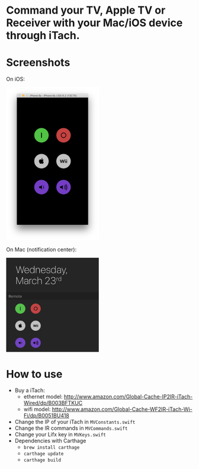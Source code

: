 Command your TV, Apple TV or Receiver with your Mac/iOS device through iTach.
=============================================================================

# Screenshots
On iOS:

<img src="/screenshots/ios.png?raw=tru" width="250">

On Mac (notification center):

<img src="/screenshots/mac-extension.png?raw=tru" width="250">

# How to use
- Buy a iTach:
  - ethernet model: http://www.amazon.com/Global-Cache-IP2IR-iTach-Wired/dp/B003BFTKUC
  - wifi model: http://www.amazon.com/Global-Cache-WF2IR-iTach-Wi-Fi/dp/B0051BU418
- Change the IP of your iTach in `MVConstants.swift`
- Change the IR commands in `MVCommands.swift`
- Change your Lifx key in `MVKeys.swift`
- Dependencies with Carthage
  - `brew install carthage`
  - `carthage update`
  - `carthage build`
